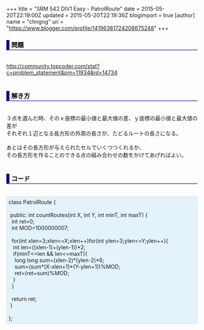 +++
title = "SRM 542 DIV1 Easy - PatrolRoute"
date = 2015-05-20T22:19:00Z
updated = 2015-05-20T22:19:36Z
blogimport = true 
[author]
	name = "chngng"
	uri = "https://www.blogger.com/profile/14196381724208675248"
+++

<div dir="ltr" style="text-align: left;" trbidi="on"><h3 style="border-bottom: 2px solid slateblue; border-left: 8px solid navy; color: black; padding: 0px 0px 1px 5px;">問題 <br /></h3><br /><a href="http://community.topcoder.com/stat?c=problem_statement&amp;pm=11934&amp;rd=14734" target="_blank">http://community.topcoder.com/stat?c=problem_statement&amp;pm=11934&amp;rd=14734</a><br /><br /><h3 style="border-bottom: 2px solid slateblue; border-left: 8px solid navy; color: black; padding: 0px 0px 1px 5px;">解き方 </h3><br />３点を選んだ時、そのｘ座標の最小値と最大値の差、ｙ座標の最小値と最大値の差が<br />それぞれ１辺となる長方形の外周の長さが、たどるルートの長さになる。<br /><br />あとはその長方形が与えられたセルでいくつつくれるか、<br />その長方形を作ることのできる点の組み合わせの数をかけてあげればよい。<br /><br /><h3 style="border-bottom: 2px solid slateblue; border-left: 8px solid navy; color: black; padding: 0px 0px 1px 5px;">コード </h3><br /><div style="background-color: #e3f2fb; border: 1px dotted #CCCCCC; padding: 5px;">class PatrolRoute {<br /><br /><span class="Apple-tab-span" style="white-space: pre;"> </span>public: int countRoutes(int X, int Y, int minT, int maxT) {<br /><span class="Apple-tab-span" style="white-space: pre;">  </span>int ret=0;<br /><span class="Apple-tab-span" style="white-space: pre;">  </span>int MOD=1000000007;<br /><br /><span class="Apple-tab-span" style="white-space: pre;">  </span>for(int xlen=3;xlen&lt;=X;xlen++)for(int ylen=3;ylen&lt;=Y;ylen++){<br /><span class="Apple-tab-span" style="white-space: pre;">   </span>int len=((xlen-1)+(ylen-1))*2;<br /><span class="Apple-tab-span" style="white-space: pre;">   </span>if(minT&lt;=len &amp;&amp; len&lt;=maxT){<br /><span class="Apple-tab-span" style="white-space: pre;">    </span>long long sum=(xlen-2)*(ylen-2)*6;<br /><span class="Apple-tab-span" style="white-space: pre;">    </span>sum=(sum*(X-xlen+1)*(Y-ylen+1))%MOD;<br /><span class="Apple-tab-span" style="white-space: pre;">    </span>ret=(ret+sum)%MOD;<br /><span class="Apple-tab-span" style="white-space: pre;">   </span>}<br /><span class="Apple-tab-span" style="white-space: pre;">  </span>}<br /><br /><span class="Apple-tab-span" style="white-space: pre;">  </span>return ret;<br /><span class="Apple-tab-span" style="white-space: pre;"> </span>}<br /><br />};</div></div>
